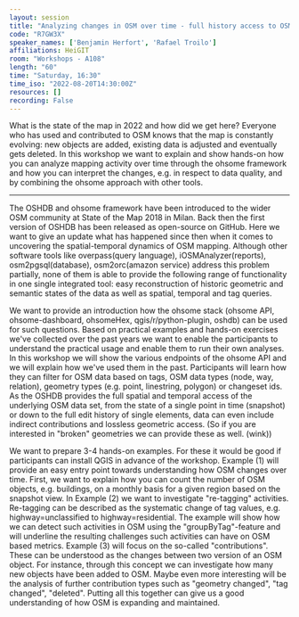 ```yaml
---
layout: session
title: "Analyzing changes in OSM over time - full history access to OSM data through the ohsome framework"
code: "R7GW3X"
speaker_names: ['Benjamin Herfort', 'Rafael Troilo']
affiliations: HeiGIT
room: "Workshops - A108"
length: "60"
time: "Saturday, 16:30"
time_iso: "2022-08-20T14:30:00Z"
resources: []
recording: False
---
```


What is the state of the map in 2022 and how did we get here? Everyone who has used and contributed to OSM knows that the map is constantly evolving: new objects are added, existing data is adjusted and eventually gets deleted. In this workshop we want to explain and show hands-on how you can analyze mapping activity over time through the ohsome framework and how you can interpret the changes, e.g. in respect to data quality, and by combining the ohsome approach with other tools.

<hr>

The OSHDB and ohsome framework have been introduced to the wider OSM community at State of the Map 2018 in Milan. Back then the first version of OSHDB has been released as open-source on GitHub. Here we want to give an update what has happened since then when it comes to uncovering the spatial-temporal dynamics of OSM mapping. Although other software tools like overpass(query language), iOSMAnalyzer(reports), osm2pgsql(database), osm2orc(amazon service) address this problem partially, none of them is able to provide the following range of functionality in one single integrated tool: easy reconstruction of historic geometric and semantic states of the data as well as spatial, temporal and tag queries.

We want to provide an introduction how the ohsome stack (ohsome API, ohsome-dashboard, ohsomeHex, qgis/r/python-plugin, oshdb) can be used for such questions. Based on practical examples and hands-on exercises we've collected over the past years we want to enable the participants to understand the practical usage and enable them to run their own analyses. In this workshop we will show the various endpoints of the ohsome API and we will explain how we've used them in the past. Participants will learn how they can filter for OSM data based on tags, OSM data types (node, way, relation), geometry types (e.g. point, linestring, polygon) or changeset ids. As the OSHDB provides the full spatial and temporal access of the underlying OSM data set, from the state of a single point in time (snapshot) or down to the full edit history of single elements, data can even include indirect contributions and lossless geometric access. (So if you are interested in &#34;broken&#34; geometries we can provide these as well. (wink))

We want to prepare 3-4 hands-on examples. For these it would be good if participants can install QGIS in advance of the workshop. Example (1) will provide an easy entry point towards understanding how OSM changes over time. First, we want to explain how you can count the number of OSM objects, e.g. buildings, on a monthly basis for a given region based on the snapshot view. In Example (2) we want to investigate &#34;re-tagging&#34; activities. Re-tagging can be described as the systematic change of tag values, e.g. highway=unclassified to highway=residential. The example will show how we can detect such activities in OSM using the &#34;groupByTag&#34;-feature and will underline the resulting challenges such activities can have on OSM based metrics. Example (3) will focus on the so-called &#34;contributions&#34;. These can be understood as the changes between two version of an OSM object. For instance, through this concept we can investigate how many new objects have been added to OSM. Maybe even more interesting will be the analysis of further contribution types such as &#34;geometry changed&#34;, &#34;tag changed&#34;, &#34;deleted&#34;. Putting all this together can give us a good understanding of how OSM is expanding and maintained.

